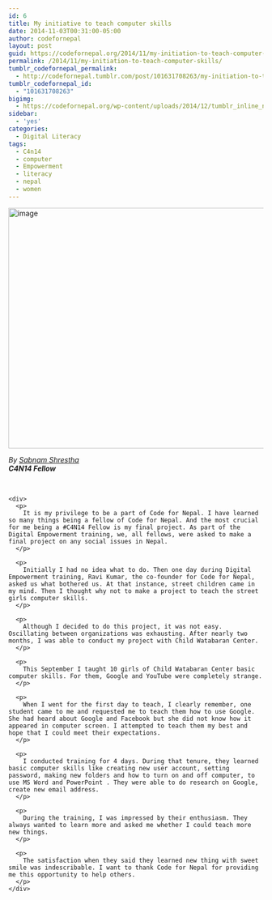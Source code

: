 ```yaml
---
id: 6
title: My initiative to teach computer skills
date: 2014-11-03T00:31:00-05:00
author: codefornepal
layout: post
guid: https://codefornepal.org/2014/11/my-initiation-to-teach-computer-skills/
permalink: /2014/11/my-initiation-to-teach-computer-skills/
tumblr_codefornepal_permalink:
  - http://codefornepal.tumblr.com/post/101631708263/my-initiation-to-teach-computer-skills
tumblr_codefornepal_id:
  - "101631708263"
bigimg:
  - https://codefornepal.org/wp-content/uploads/2014/12/tumblr_inline_neft9sfSIC1qb9ga0.jpg
sidebar:
  - 'yes'
categories:
  - Digital Literacy
tags:
  - C4n14
  - computer
  - Empowerment
  - literacy
  - nepal
  - women
---
```

<div>
  <p>
    <img class="alignnone" src="https://31.media.tumblr.com/313d89bafb6805ddcaa01b3f8f003922/tumblr_inline_neft9sfSIC1qb9ga0.jpg" alt="image" width="700" height="475" />
  </p>
  
  <div>
  </div>
  
  <div>
    <em>By <a href="https://twitter.com/shabbushrestha" target="_blank">Sabnam Shrestha</a></em>
  </div>
  
  <div>
    <em><strong>C4N14 Fellow</strong></em>
  </div>
  
  <div>
  </div>
  
  <p>
    </br> </div> 
    
    <div>
      <p>
        It is my privilege to be a part of Code for Nepal. I have learned so many things being a fellow of Code for Nepal. And the most crucial for me being a #C4N14 Fellow is my final project. As part of the Digital Empowerment training, we, all fellows, were asked to make a final project on any social issues in Nepal.
      </p>
      
      <p>
        Initially I had no idea what to do. Then one day during Digital Empowerment training, Ravi Kumar, the co-founder for Code for Nepal, asked us what bothered us. At that instance, street children came in my mind. Then I thought why not to make a project to teach the street girls computer skills.
      </p>
      
      <p>
        Although I decided to do this project, it was not easy. Oscillating between organizations was exhausting. After nearly two months, I was able to conduct my project with Child Watabaran Center.
      </p>
      
      <p>
        This September I taught 10 girls of Child Watabaran Center basic computer skills. For them, Google and YouTube were completely strange.
      </p>
      
      <p>
        When I went for the first day to teach, I clearly remember, one student came to me and requested me to teach them how to use Google. She had heard about Google and Facebook but she did not know how it appeared in computer screen. I attempted to teach them my best and hope that I could meet their expectations.
      </p>
      
      <p>
        I conducted training for 4 days. During that tenure, they learned basic computer skills like creating new user account, setting password, making new folders and how to turn on and off computer, to use MS Word and PowerPoint . They were able to do research on Google, create new email address.
      </p>
      
      <p>
        During the training, I was impressed by their enthusiasm. They always wanted to learn more and asked me whether I could teach more new things.
      </p>
      
      <p>
        The satisfaction when they said they learned new thing with sweet smile was indescribable. I want to thank Code for Nepal for providing me this opportunity to help others.
      </p>
    </div>